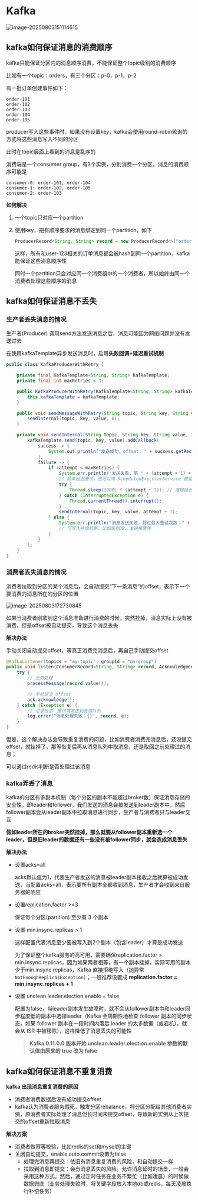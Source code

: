 # Kafka

![image-20250803151114615](../img/中间件/image-20250803151114615.png)

## kafka如何保证消息的消费顺序

kafka只能保证分区内的消息顺序消费，不能保证整个topic级别的消费顺序

比如有一个topic：orders，有三个分区：p-0，p-1，p-2

有一批订单创建事件如下：

```
order-101
order-102
order-103
order-104
order-105
```

producer写入这些事件时，如果没有设置key，kafka会使用round-robin轮询的方式将这些消息写入不同的分区

此时在topic层面上看到的消息是乱序的

消费端是一个consumer group，有3个实例，分别消费一个分区，消息的消费顺序可能是

```
consumer-0: order-101, order-104
consumer-1: order-102, order-105
consumer-2: order-103
```

**如何解决**

1. 一个topic只对应一个partition

2. 使用key，把有顺序要求的消息绑定到同一个partition，如下

   ```java
   ProducerRecord<String, String> record = new ProducerRecord<>("orders", "user-123", "order-101");
   ```

   这样，所有和user-123相关的订单消息都会被hash到同一个partition，kafka能保证这些消息顺序性

   同时一个partition只会对应同一个消费组中的一个消费者，所以始终由同一个消费者处理这些顺序的消息



## kafka如何保证消息不丢失

### 生产者丢失消息的情况
生产者(Producer) 调用send方法发送消息之后，消息可能因为网络问题并没有发送过去

在使用kafkaTemplate异步发送消息时，启用**失败回调+延迟重试机制**

```java
public class KafkaProducerWithRetry {

    private final KafkaTemplate<String, String> kafkaTemplate;
    private final int maxRetries = 3;

    public KafkaProducerWithRetry(KafkaTemplate<String, String> kafkaTemplate) {
        this.kafkaTemplate = kafkaTemplate;
    }

    public void sendMessageWithRetry(String topic, String key, String value) {
        sendInternal(topic, key, value, 0);
    }

    private void sendInternal(String topic, String key, String value, int attempt) {
        kafkaTemplate.send(topic, key, value).addCallback(
            success -> {
                System.out.println("发送成功，offset: " + success.getRecordMetadata().offset());
            },
            failure -> {
                if (attempt < maxRetries) {
                    System.err.println("发送失败，第 " + (attempt + 1) + " 次重试，原因：" + failure.getMessage());
                    // 简单延迟重试，也可以用 ScheduledExecutorService 做延迟
                    try {
                        Thread.sleep(1000L * (attempt + 1)); // 递增延迟
                    } catch (InterruptedException e) {
                        Thread.currentThread().interrupt();
                    }
                    sendInternal(topic, key, value, attempt + 1);
                } else {
                    System.err.println("消息发送失败，超过最大重试次数：" + maxRetries);
                    // 可写入补偿机制，比如保存DB、发送报警等
                }
            }
        );
    }
}
```

### 消费者丢失消息的情况

消费者拉取到分区的某个消息后，会自动提交“下一条消息”的offset，表示下一个要消费的消息所在的分区的位置

![image-20250803172730845](../img/中间件/image-20250803172730845.png)

如果当消费者刚拿到这个消息准备进行消费的时候，突然挂掉，消息实际上没有被消费，但是offset被自动提交，导致这个消息丢失

**解决办法**

手动关闭自动提交offset，等真正消费完消息后，再自己手动提交offset

```java
@KafkaListener(topics = "my-topic", groupId = "my-group")
public void listen(ConsumerRecord<String, String> record, Acknowledgment ack) {
    try {
        // 业务处理
        processMessage(record.value());

        // 手动提交 offset
        ack.acknowledge();
    } catch (Exception e) {
        // 记录日志、重试或发送到死信队列
        log.error("消息处理失败：{}", record, e);
    }
}
```

但是，这个解决办法会导致重复消费的问题，比如消费者消费完消息后，还没提交offset，就挂掉了，那等恢复后再从消息队列中取消息，还是取回之前处理过的消息；

可以通过redis判断是否处理过该消息

### kafka弄丢了消息

kafka的分区有多副本机制（每个分区的副本不能超过broker数）保证消息存储的安全性，即leader和follower，我们发送的消息会被发送到leader副本中，然后follower副本会从leader副本中拉取消息进行同步，生产者与消费者只与leader交互

**假如leader所在的broker突然挂掉，那么就要从follower副本重新选一个leader，但是旧leader的数据还有一些没有被follower同步，就会造成消息丢失**

**解决办法**

- 设置acks=all

  acks默认值为1，代表生产者发送的消息被leader副本接收之后就算被成功发送，当配置acks=all，表示要所有副本全都收到消息，生产者才会收到来自服务器的响应

- 设置replication.factor >=3

  保证每个分区(partition) 至少有 3 个副本

- 设置 min.insync.replicas > 1

  这样配置代表消息至少要被写入到2个副本（包含leader）才算是成功发送

  为了保证整个kafka服务的高可用，需要确保replication.factor > min.insync.replicas，因为如果两者相等，有一个副本挂掉，实际可用的副本少于min.insync.replicas，Kafka 直接拒绝写入（抛异常 `NotEnoughReplicasException`）；一般推荐设置成 **replication.factor = min.insync.replicas + 1**

- 设置 unclean.leader.election.enable = false

  配置为false，当leader副本发生故障时，就不会从follower副本中和leader同步程度低的副本中选择leader（Kafka 会周期性地检查 follower 副本的同步状态，如果 follower 副本在一段时间内落后 leader 的太多数据（或宕机），就会从 ISR 中被移除），这样降低了消息丢失的可能性

  > **Kafka 0.11.0.0 版本开始 unclean.leader.election.enable 参数的默认值由原来的 true 改为 false**

## kafka如何保证消息不重复消费

**kafka 出现消息重复消费的原因**

- 消费者消费数据后没有成功提交offset
- kafka认为消费者服务假死，触发分区rebalance，将分区分配给其他消费者实例，原消费者实际处理了消息但长时间未提交offset，导致新的实例从上次提交的offset重新拉取消息

**解决方案**

- 消费者做幂等校验，比如redis的set和mysql的主键
- 关闭自动提交，enable.auto.commit设置为false
    - 处理完消息再提交：依旧有消息重复消费的风险，和自动提交一样
    - 拉取到消息即提交：会有消息丢失的风险。允许消息延时的场景，一般会采用这种方式。然后，通过定时任务在业务不繁忙（比如凌晨）的时候做数据兜底（业务处理失败时，将关键字段放入本地db或redis，每天凌晨执行补偿任务）